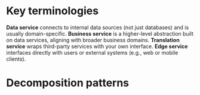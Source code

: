 # Key terminologies
**Data service** connects to internal data sources (not just databases) and is usually domain-specific.
**Business service** is a higher-level abstraction built on data services, aligning with broader business domains.
**Translation service** wraps third-party services with your own interface.
**Edge service** interfaces directly with users or external systems (e.g., web or mobile clients).
# Decomposition patterns

<!--stackedit_data:
eyJoaXN0b3J5IjpbMTk3Njk4NzQwNiwxNTQzMDg3ODQ5XX0=
-->